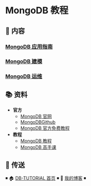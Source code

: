 # MongoDB 教程

## 📖 内容

### [MongoDB 应用指南](mongodb-quickstart.md)

### [MongoDB 建模](mongodb-model.md)

### [MongoDB 运维](mongodb-ops.md)

## 📚 资料

- **官方**
  - [MongoDB 官网](https://www.mongodb.com/)
  - [MongoDBGithub](https://github.com/mongodb/mongo)
  - [MongoDB 官方免费教程](https://university.mongodb.com/)
- **教程**
  - [MongoDB 教程](https://www.runoob.com/mongodb/mongodb-tutorial.html)
  - [MongoDB 高手课](https://time.geekbang.org/course/intro/100040001)

## 🚪 传送

◾ 🏠 [DB-TUTORIAL 首页](https://github.com/dunwu/db-tutorial) ◾ 🎯 [我的博客](https://github.com/dunwu/blog) ◾
